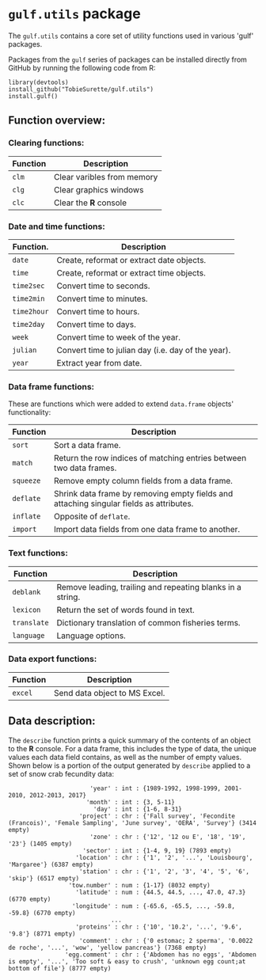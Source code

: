 # `gulf.utils` package

The `gulf.utils` contains a core set of utility functions used in various 'gulf' packages. 

Packages from the `gulf` series of packages can be installed directly from GitHub by running the following code from R:

```
library(devtools)
install_github("TobieSurette/gulf.utils")
install.gulf()
```

## Function overview:

### Clearing functions:

Function | Description
-------- | --------------------------
`clm`    | Clear varibles from memory
`clg`    | Clear graphics windows
`clc`    | Clear the **R** console

### Date and time functions:

Function.   | Description
----------- | --------------------------------------------------
`date`      | Create, reformat or extract date objects.
`time`      | Create, reformat or extract time objects.
`time2sec`  | Convert time to seconds.
`time2min`  | Convert time to minutes.
`time2hour` | Convert time to hours.
`time2day`  | Convert time to days.
`week`      | Convert time to week of the year.
`julian`    | Convert time to julian day (i.e. day of the year).
`year`      | Extract year from date.

### Data frame functions:

These are functions which were added to extend `data.frame` objects' functionality:

Function  | Description
--------- | -------------------------------------------------------------------
`sort`    | Sort a data frame.
`match`   | Return the row indices of matching entries between two data frames.
`squeeze` | Remove empty column fields from a data frame. 
`deflate` | Shrink data frame by removing empty fields and attaching singular fields as attributes. 
`inflate` | Opposite of `deflate`.
`import`  | Import data fields from one data frame to another.

### Text functions:

Function    | Description
---------   | -----------------------------
`deblank`   | Remove leading, trailing and repeating blanks in a string.
`lexicon`   | Return the set of words found in text.
`translate` | Dictionary translation of common fisheries terms. 
`language`  | Language options.

### Data export functions:

Function | Description
-------- | -----------------------------
`excel`  | Send data object to MS Excel.

## Data description:

The `describe` function prints a quick summary of the contents of an object to the **R** console. For a data frame, this includes the type of data, the unique values each data field contains, as well as the number of empty values. Shown below is a portion of the output generated by `describe` applied to a set of snow crab fecundity data:

```
                       'year' : int : {1989-1992, 1998-1999, 2001-2010, 2012-2013, 2017}
                      'month' : int : {3, 5-11}
                        'day' : int : {1-6, 8-31}
                    'project' : chr : {'Fall survey', 'Fecondite (Francois)', 'Female Sampling', 'June survey', 'OERA', 'Survey'} (3414 empty)
                       'zone' : chr : {'12', '12 ou E', '18', '19', '23'} (1405 empty)
                     'sector' : int : {1-4, 9, 19} (7893 empty)
                   'location' : chr : {'1', '2', '...', 'Louisbourg', 'Margaree'} (6387 empty)
                    'station' : chr : {'1', '2', '3', '4', '5', '6', 'skip'} (6517 empty)
                 'tow.number' : num : {1-17} (8032 empty)
                   'latitude' : num : {44.5, 44.5, ..., 47.0, 47.3} (6770 empty)
                  'longitude' : num : {-65.6, -65.5, ..., -59.8, -59.8} (6770 empty)
                             ...
                   'proteins' : chr : {'10', '10.2', '...', '9.6', '9.8'} (8771 empty)
                    'comment' : chr : {'0 estomac; 2 sperma', '0.0022 de roche', '...', 'wow', 'yellow pancreas'} (7368 empty)
                'egg.comment' : chr : {'Abdomen has no eggs', 'Abdomen is empty', '...', 'Too soft & easy to crush', 'unknown egg count;at bottom of file'} (8777 empty)
```

